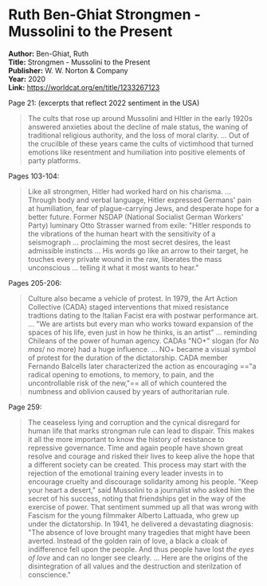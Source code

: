 # Ruth Ben-Ghiat Strongmen - Mussolini to the Present


**Author:**  Ben-Ghiat, Ruth  
**Title:**  Strongmen - Mussolini to the Present  
**Publisher:**  W. W. Norton & Company  
**Year:**  2020  
**Link:**  <https://worldcat.org/en/title/1233267123>  

Page 21: (excerpts that reflect 2022 sentiment in the USA)

> The cults that rose up around Mussolini and HItler in the early 1920s answered anxieties about the decline of male status, the waning of traditional religious authority, and the loss of moral clarity.
> ... Out of the crucilble of these years came the cults of victimhood that turned emotions like resentment and humiliation into positive elements of party platforms.

Pages 103-104:

> Like all strongmen, Hitler had worked hard on his charisma. ... Through body and verbal language, Hitler expressed Germans' pain at humiliation, fear of plague-carrying Jews, and desperate hope for a better future. Former NSDAP (National Socialist German Workers' Party) luminary Otto Strasser warned from exile: "Hitler responds to the vibrations of the human heart with the sensitivity of a seismograph ... proclaiming the most secret desires, the least admissible instincts ... His words go like an arrow to their target, he touches every private wound in the raw, liberates the mass unconscious ... telling it what it most wants to hear."

Pages 205-206:

> Culture also became a vehicle of protest. In 1979, the Art Action Collective (CADA) staged interventions that mixed resistance tradtions dating to the Italian Facist era with postwar performance art. ... "We are artists but every man who works toward expansion of the spaces of his life, even just in how he thinks, is an artist" ... reminding Chileans of the power of human agency. CADAs "NO+" slogan (for *No mas*/ no more) had a huge influence. ... NO+ became a visual symbol of protest for the duration of the dictatorship. CADA member Fernando Balcells later characterized the action as encouraging =="a radical opening to emotions, to memory, to pain, and the uncontrollable risk of the new,"== all of which countered the numbness and oblivion caused by years of authoritarian rule.

Page 259:

> The ceaseless lying and corruption and the cynical disregard for human life that marks strongman rule can lead to dispair. This makes it all the more important to know the history of resistance to repressive governance. Time and again people have shown great resolve and courage and risked their lives to keep alive the hope that a different society can be created. This process may start with the rejection of the emotional training every leader invests in to encourage cruelty and discourage solidarity among his people. "Keep your heart a desert," said Mussolini to a journalist who asked him the secret of his success, noting that friendships get in the way of the exercise of power. That sentiment summed up all that was wrong with Fascism for the young filmmaker Alberto Lattuada, who grew up under the dictatorship. In 1941, he delivered a devastating diagnosis: "The absence of love brought many tragedies that might have been averted. Instead of the golden rain of love, a black a cloak of indifference fell upon the people. And thus people have lost *the eyes of love* and can no longer see clearly. ... Here are the origins of the disintegration of all values and the destruction and sterilzation of conscience."

